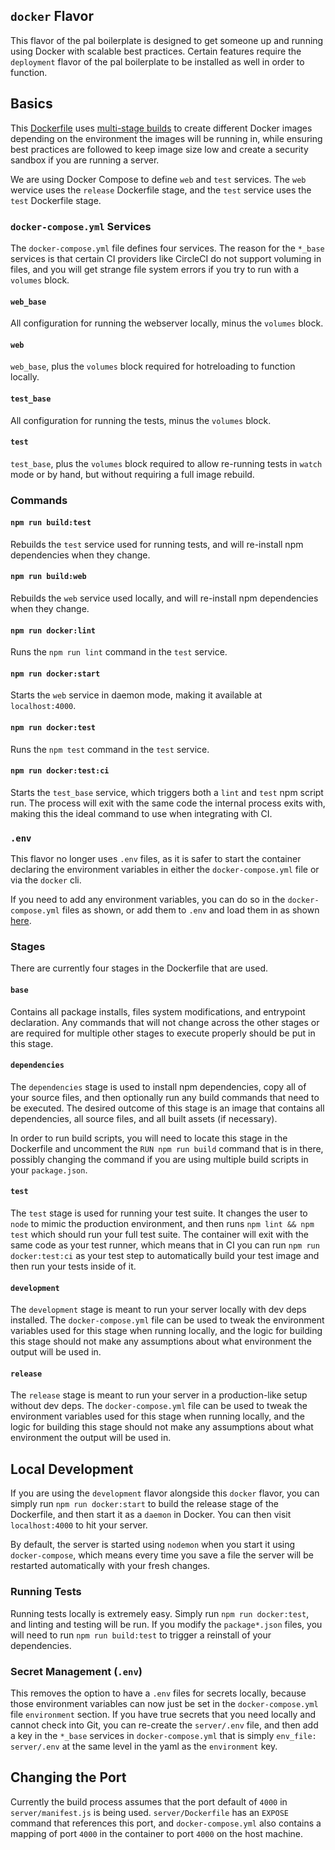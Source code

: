 ## `docker` Flavor
This flavor of the pal boilerplate is designed to get someone up and running
using Docker with scalable best practices. Certain features require the `deployment`
flavor of the pal boilerplate to be installed as well in order to function.

## Basics
This [Dockerfile](./server/Dockerfile) uses
[multi-stage builds](https://docs.docker.com/develop/develop-images/multistage-build/)
to create different Docker images depending on the environment the images will
be running in, while ensuring best practices are followed to keep image size low
and create a security sandbox if you are running a server.

We are using Docker Compose to define `web` and `test` services. The `web` wervice uses
the `release` Dockerfile stage, and the `test` service uses the `test` Dockerfile stage.

### `docker-compose.yml` Services
The `docker-compose.yml` file defines four services. The reason for the `*_base` services
is that certain CI providers like CircleCI do not support voluming in files, and you will
get strange file system errors if you try to run with a `volumes` block.

#### `web_base`
All configuration for running the webserver locally, minus the `volumes` block.

#### `web`
`web_base`, plus the `volumes` block required for hotreloading to function locally.

#### `test_base`
All configuration for running the tests, minus the `volumes` block.

#### `test`
`test_base`, plus the `volumes` block required to allow re-running tests in
`watch` mode or by hand, but without requiring a full image rebuild.

### Commands

#### `npm run build:test`
Rebuilds the `test` service used for running tests, and will re-install npm
dependencies when they change.

#### `npm run build:web`
Rebuilds the `web` service used locally, and will re-install npm dependencies when
they change.

#### `npm run docker:lint`
Runs the `npm run lint` command in the `test` service.

#### `npm run docker:start`
Starts the `web` service in daemon mode, making it available at `localhost:4000`.

#### `npm run docker:test`
Runs the `npm test` command in the `test` service.

#### `npm run docker:test:ci`
Starts the `test_base` service, which triggers both a `lint` and `test` npm script
run. The process will exit with the same code the internal process exits with,
making this the ideal command to use when integrating with CI.

### `.env`
This flavor no longer uses `.env` files, as it is safer to start the container declaring
the environment variables in either the `docker-compose.yml` file or via the `docker` cli.

If you need to add any environment variables, you can do so in the `docker-compose.yml`
files as shown, or add them to `.env` and load them in as shown
[here](https://docs.docker.com/compose/compose-file/#env_file).

### Stages
There are currently four stages in the Dockerfile that are used.

#### `base`
Contains all package installs, files system modifications, and entrypoint declaration.
Any commands that will not change across the other stages or are required for multiple
other stages to execute properly should be put in this stage.

#### `dependencies`
The `dependencies` stage is used to install npm dependencies, copy all of your source
files, and then optionally run any build commands that need to be executed. The desired
outcome of this stage is an image that contains all dependencies, all source files, and
all built assets (if necessary).

In order to run build scripts, you will need to locate this stage in the Dockerfile
and uncomment the `RUN npm run build` command that is in there, possibly changing the
command if you are using multiple build scripts in your `package.json`.

#### `test`
The `test` stage is used for running your test suite. It changes the user to `node`
to mimic the production environment, and then runs `npm lint && npm test` which should
run your full test suite. The container will exit with the same code as your test
runner, which means that in CI you can run `npm run docker:test:ci` as your test step to
automatically build your test image and then run your tests inside of it.

#### `development`
The `development` stage is meant to run your server locally with dev deps installed. The
`docker-compose.yml` file can be used to tweak the environment variables used for
this stage when running locally, and the logic for building this stage should not
make any assumptions about what environment the output will be used in.

#### `release`
The `release` stage is meant to run your server in a production-like setup without dev deps.
The `docker-compose.yml` file can be used to tweak the environment variables used for
this stage when running locally, and the logic for building this stage should not
make any assumptions about what environment the output will be used in.

## Local Development
If you are using the `development` flavor alongside this `docker` flavor, you can simply
run `npm run docker:start` to build the release stage of the Dockerfile, and then start
it as a `daemon` in Docker. You can then visit `localhost:4000` to hit your server.

By default, the server is started using `nodemon` when you start it using
`docker-compose`, which means every time you save a file the server will be restarted
automatically with your fresh changes.

### Running Tests
Running tests locally is extremely easy. Simply run `npm run docker:test`, and linting
and testing will be run. If you modify the `package*.json` files, you will need to run
`npm run build:test` to trigger a reinstall of your dependencies.

### Secret Management (`.env`)
This removes the option to have a `.env` files for secrets locally, because those environment
variables can now just be set in the `docker-compose.yml` file `environment` section. If
you have true secrets that you need locally and cannot check into Git, you can re-create
the `server/.env` file, and then add a key in the `*_base` services in `docker-compose.yml`
that is simply `env_file: server/.env` at the same level in the yaml as the `environment` key.

## Changing the Port
Currently the build process assumes that the port default of `4000` in
`server/manifest.js` is being used. `server/Dockerfile` has an `EXPOSE` command that
references this port, and `docker-compose.yml` also contains a mapping of port `4000`
in the container to port `4000` on the host machine.
